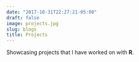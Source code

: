 ```yaml
---
date: "2017-10-31T22:27:21-05:00"
draft: false
image: projects.jpg
slug: blogs
title: Projects 
---
```


Showcasing projects that I have worked on with **R**. 